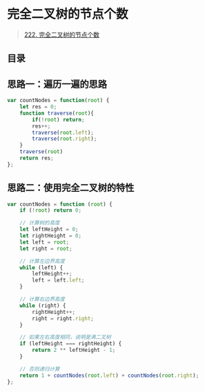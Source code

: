 
# 完全二叉树的节点个数


> [222. 完全二叉树的节点个数](https://leetcode.cn/problems/count-complete-tree-nodes/)


## 目录
<!-- toc -->
 ## 思路一：遍历一遍的思路 

```javascript
var countNodes = function(root) {
    let res = 0;
    function traverse(root){
        if(!root) return;
        res++;
        traverse(root.left);
        traverse(root.right);
    }
    traverse(root)
    return res;
};
```

## 思路二：使用完全二叉树的特性

```javascript hl:11,17
var countNodes = function (root) {
    if (!root) return 0;

    // 计算树的高度
    let leftHeight = 0;
    let rightHeight = 0;
    let left = root;
    let right = root;

    // 计算左边界高度
    while (left) {
        leftHeight++;
        left = left.left;
    }

    // 计算右边界高度
    while (right) {
        rightHeight++;
        right = right.right;
    }

    // 如果左右高度相同，说明是满二叉树
    if (leftHeight === rightHeight) {
        return 2 ** leftHeight - 1;
    }

    // 否则递归计算
    return 1 + countNodes(root.left) + countNodes(root.right);
};
```